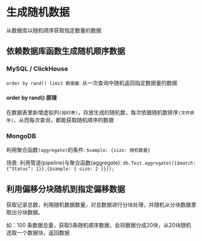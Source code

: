 # 生成随机数据

从数据库以随机顺序获取指定数量的数据

## 依赖数据库函数生成随机顺序数据

### MySQL / ClickHouse

`order by rand() limit 数据量`: 从一次查询中随机返回指定数据量的数据

#### order by rand() 原理

在数据表里新增虚拟列`(临时表)`，存放生成的随机数，每次依据随机数排序`(文件排序)`，从而每次查询，都能获取随机顺序的数据

### MongoDB

利用聚合函数`(aggregate)`的条件: `$sample: {size: 随机数量}`

场景: 利用管道(pipeline)与聚合函数(aggregate): `db.Test.aggregate([{$match: {"Status": 1}},{$sample: { size: 2 }}]);`

## 利用偏移分块随机到指定偏移数据

获取记录总数，利用随机数据数量，对总数据进行分块处理，并随机从分块数据里取出分块数据。

如：100 条数据总量，获取5条随机顺序数据，会将数据分成20块，从20块随机选取一个数据块，返回数据
